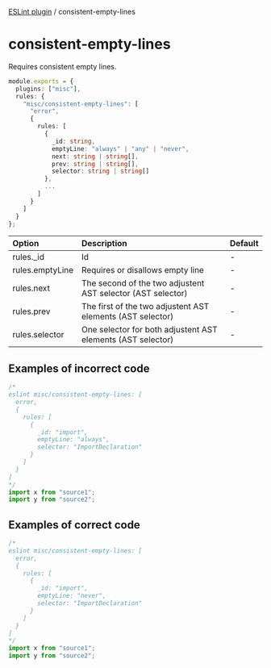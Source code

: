 [ESLint plugin](https://ilyub.github.io/eslint-plugin-misc/) / consistent-empty-lines

# consistent-empty-lines

Requires consistent empty lines.

```ts
module.exports = {
  plugins: ["misc"],
  rules: {
    "misc/consistent-empty-lines": [
      "error",
      {
        rules: [
          {
            _id: string,
            emptyLine: "always" | "any" | "never",
            next: string | string[],
            prev: string | string[],
            selector: string | string[]
          },
          ...
        ]
      }
    ]
  }
};
```

| Option | Description | Default |
| :----- | :----- | :----- |
| rules._id | Id | - |
| rules.emptyLine | Requires or disallows empty line | - |
| rules.next | The second of the two adjustent AST selector (AST selector) | - |
| rules.prev | The first of the two adjustent AST elements (AST selector) | - |
| rules.selector | One selector for both adjustent AST elements (AST selector) | - |

## Examples of incorrect code

```ts
/*
eslint misc/consistent-empty-lines: [
  error,
  {
    rules: [
      {
        _id: "import",
        emptyLine: "always",
        selector: "ImportDeclaration"
      }
    ]
  }
]
*/
import x from "source1";
import y from "source2";
```

## Examples of correct code

```ts
/*
eslint misc/consistent-empty-lines: [
  error,
  {
    rules: [
      {
        _id: "import",
        emptyLine: "never",
        selector: "ImportDeclaration"
      }
    ]
  }
]
*/
import x from "source1";
import y from "source2";
```
